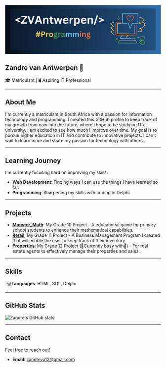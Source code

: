 <img src="ZVAntwerpen_Banner.png"         />

## Zandre van Antwerpen 👋

🎓 Matriculant | 🖥️ Aspiring IT Professional

---

## About Me
I'm currently a matriculant in South Africa with a passion for information technology and programming. I created this GitHub profile to keep track of my growth from now into the future, where I hope to be studying IT at university. I am excited to see how much I improve over time. My goal is to pursue higher education in IT and contribute to innovative projects. I can't wait to learn more and share my passion for technology with others.

---

## Learning Journey
I'm currently focusing hard on improving my skiils:
- **Web Development**: Finding ways I can use the things I have learned so far.
- **Programming**: Sharpening my skills with coding in Delphi.

---

## Projects
- **[Monster_Math](link-to-project)**: My Grade 10 Project - A educational game for primary school students to enhance their mathematical capabilities.
- **[Retail](link-to-project)**: My Grade 11 Project - A Business Management Program I created that will enable the user to keep track of their inventory.
- **[Properties](link-to-project)**: My Grade 12 Project (🚧Currently busy with🚧) - For real estate agents to effectively manage their properties and sales.

---

## Skills
-💻**Languages**: HTML, SQL, Delphi

---

## GitHub Stats
![Zandre's GitHub stats](https://github-readme-stats.vercel.app/api?username=YourUsername&show_icons=true&theme=radical)

---

## Contact
Feel free to reach out!
- **Email**: [zandreva12@gmail.com](mailto:zandreva12@gmail.com)
